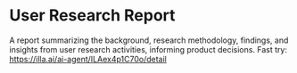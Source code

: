 # User Research Report
A report summarizing the background, research methodology, findings, and insights from user research activities, informing product decisions.
Fast try: https://illa.ai/ai-agent/ILAex4p1C70o/detail
